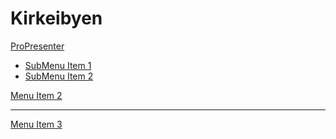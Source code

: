 # Kirkeibyen

[ProPresenter]()

  * [SubMenu Item 1](subitem1.md)
  * [SubMenu Item 2](subitem2.md)

[Menu Item 2](item2.md)
- - - -
[Menu Item 3](item3.md)
